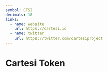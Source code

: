 ```yaml
---
symbol: CTSI
decimals: 18
links:
  - name: website
    url: https://cartesi.io
  - name: twitter
    url: https://twitter.com/cartesiproject
---
```


# Cartesi Token

